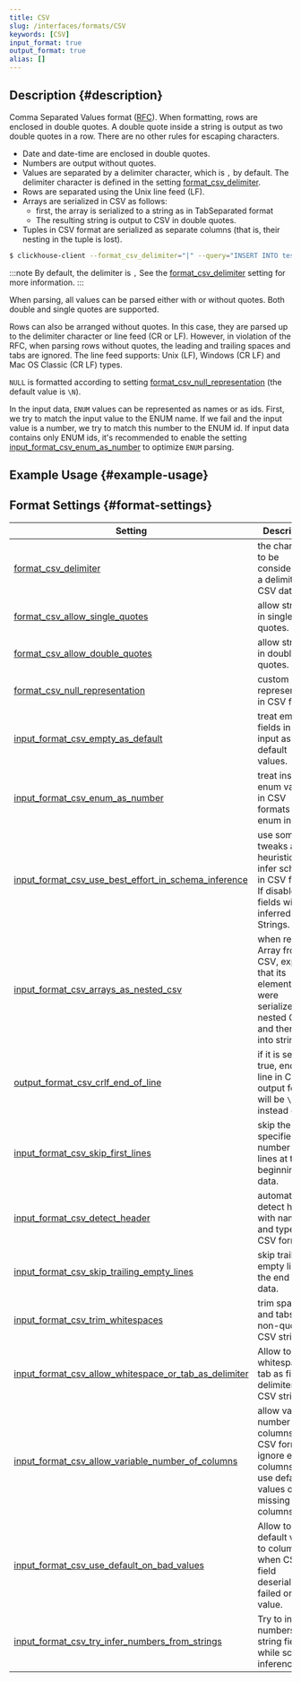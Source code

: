 ```yaml
---
title: CSV
slug: /interfaces/formats/CSV
keywords: [CSV]
input_format: true
output_format: true
alias: []
---
```


## Description {#description}

Comma Separated Values format ([RFC](https://tools.ietf.org/html/rfc4180)).
When formatting, rows are enclosed in double quotes. A double quote inside a string is output as two double quotes in a row. 
There are no other rules for escaping characters. 

- Date and date-time are enclosed in double quotes. 
- Numbers are output without quotes.
- Values are separated by a delimiter character, which is `,` by default. The delimiter character is defined in the setting [format_csv_delimiter](/docs/operations/settings/settings-formats.md/#format_csv_delimiter). 
- Rows are separated using the Unix line feed (LF). 
- Arrays are serialized in CSV as follows: 
  - first, the array is serialized to a string as in TabSeparated format
  - The resulting string is output to CSV in double quotes.
- Tuples in CSV format are serialized as separate columns (that is, their nesting in the tuple is lost).

```bash
$ clickhouse-client --format_csv_delimiter="|" --query="INSERT INTO test.csv FORMAT CSV" < data.csv
```

:::note
By default, the delimiter is `,` 
See the [format_csv_delimiter](/docs/operations/settings/settings-formats.md/#format_csv_delimiter) setting for more information.
:::

When parsing, all values can be parsed either with or without quotes. Both double and single quotes are supported.

Rows can also be arranged without quotes. In this case, they are parsed up to the delimiter character or line feed (CR or LF).
However, in violation of the RFC, when parsing rows without quotes, the leading and trailing spaces and tabs are ignored.
The line feed supports: Unix (LF), Windows (CR LF) and Mac OS Classic (CR LF) types.

`NULL` is formatted according to setting [format_csv_null_representation](/docs/operations/settings/settings-formats.md/#format_csv_null_representation) (the default value is `\N`).

In the input data, `ENUM` values can be represented as names or as ids. 
First, we try to match the input value to the ENUM name. 
If we fail and the input value is a number, we try to match this number to the ENUM id.
If input data contains only ENUM ids, it's recommended to enable the setting [input_format_csv_enum_as_number](/docs/operations/settings/settings-formats.md/#input_format_csv_enum_as_number) to optimize `ENUM` parsing.

## Example Usage {#example-usage}

## Format Settings {#format-settings}

| Setting                                                                                                                                                            | Description                                                                                                        | Default | Notes                                                                                                                                                                                        |
|--------------------------------------------------------------------------------------------------------------------------------------------------------------------|--------------------------------------------------------------------------------------------------------------------|---------|----------------------------------------------------------------------------------------------------------------------------------------------------------------------------------------------|
| [format_csv_delimiter](/docs/operations/settings/settings-formats.md/#format_csv_delimiter)                                                                     | the character to be considered as a delimiter in CSV data.                                                         | `,`     |                                                                                                                                                                                              |
| [format_csv_allow_single_quotes](/docs/operations/settings/settings-formats.md/#format_csv_allow_single_quotes)                                                 | allow strings in single quotes.                                                                                    | `true`  |                                                                                                                                                                                              |
| [format_csv_allow_double_quotes](/docs/operations/settings/settings-formats.md/#format_csv_allow_double_quotes)                                                 | allow strings in double quotes.                                                                                    | `true`  |                                                                                                                                                                                              | 
| [format_csv_null_representation](/docs/operations/settings/settings-formats.md/#format_tsv_null_representation)                                                 | custom NULL representation in CSV format.                                                                          | `\N`    |                                                                                                                                                                                              |   
| [input_format_csv_empty_as_default](/docs/operations/settings/settings-formats.md/#input_format_csv_empty_as_default)                                           | treat empty fields in CSV input as default values.                                                                 | `true`  | For complex default expressions, [input_format_defaults_for_omitted_fields](/docs/operations/settings/settings-formats.md/#input_format_defaults_for_omitted_fields) must be enabled too. | 
| [input_format_csv_enum_as_number](/docs/operations/settings/settings-formats.md/#input_format_csv_enum_as_number)                                               | treat inserted enum values in CSV formats as enum indices.                                                         | `false` |                                                                                                                                                                                              |
| [input_format_csv_use_best_effort_in_schema_inference](/docs/operations/settings/settings-formats.md/#input_format_csv_use_best_effort_in_schema_inference)     | use some tweaks and heuristics to infer schema in CSV format. If disabled, all fields will be inferred as Strings. | `true`  |                                                                                                                                                                                              |
| [input_format_csv_arrays_as_nested_csv](/docs/operations/settings/settings-formats.md/#input_format_csv_arrays_as_nested_csv)                                   | when reading Array from CSV, expect that its elements were serialized in nested CSV and then put into string.      | `false` |                                                                                                                                                                                              |
| [output_format_csv_crlf_end_of_line](/docs/operations/settings/settings-formats.md/#output_format_csv_crlf_end_of_line)                                         | if it is set to true, end of line in CSV output format will be `\r\n` instead of `\n`.                             | `false` |                                                                                                                                                                                              |
| [input_format_csv_skip_first_lines](/docs/operations/settings/settings-formats.md/#input_format_csv_skip_first_lines)                                           | skip the specified number of lines at the beginning of data.                                                       | `0`     |                                                                                                                                                                                              |
| [input_format_csv_detect_header](/docs/operations/settings/settings-formats.md/#input_format_csv_detect_header)                                                 | automatically detect header with names and types in CSV format.                                                    | `true`  |                                                                                                                                                                                              |
| [input_format_csv_skip_trailing_empty_lines](/docs/operations/settings/settings-formats.md/#input_format_csv_skip_trailing_empty_lines)                         | skip trailing empty lines at the end of data.                                                                      | `false` |                                                                                                                                                                                              |
| [input_format_csv_trim_whitespaces](/docs/operations/settings/settings-formats.md/#input_format_csv_trim_whitespaces)                                           | trim spaces and tabs in non-quoted CSV strings.                                                                    | `true`  |                                                                                                                                                                                              |
| [input_format_csv_allow_whitespace_or_tab_as_delimiter](/docs/operations/settings/settings-formats.md/#input_format_csv_allow_whitespace_or_tab_as_delimiter)   | Allow to use whitespace or tab as field delimiter in CSV strings.                                                  | `false` |                                                                                                                                                                                              |
| [input_format_csv_allow_variable_number_of_columns](/docs/operations/settings/settings-formats.md/#input_format_csv_allow_variable_number_of_columns)           | allow variable number of columns in CSV format, ignore extra columns and use default values on missing columns.    | `false` |                                                                                                                                                                                              |
| [input_format_csv_use_default_on_bad_values](/docs/operations/settings/settings-formats.md/#input_format_csv_use_default_on_bad_values)                         | Allow to set default value to column when CSV field deserialization failed on bad value.                           | `false` |                                                                                                                                                                                              |
| [input_format_csv_try_infer_numbers_from_strings](/docs/operations/settings/settings-formats.md/#input_format_csv_try_infer_numbers_from_strings)               | Try to infer numbers from string fields while schema inference.                                                    | `false` |                                                                                                                                                                                              |